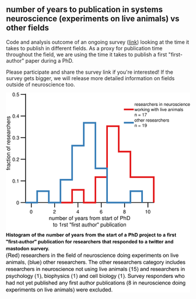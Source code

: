## number of years to publication in systems neuroscience (experiments on live animals) vs other fields


Code and analysis outcome of an ongoing survey ([link](https://forms.gle/GksUQMKiKsKwq8it7)) looking at the time it takes to publish in different fields. As a proxy for publication time throughout the field, we are using the time it takes to publish a first "first-author" paper during a PhD.

Please participate and share the survey link if you're interested! If the survey gets bigger, we will release more detailed information on fields outside of neuroscience too. 


![alt text](./nYears_perField_plotimg.png)
